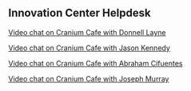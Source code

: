 
## Innovation Center Helpdesk

<a class="cafe-card" href="https://moreno.craniumcafe.com/donnelllayne" data-username="donnelllayne" >Video chat on Cranium Cafe with Donnell Layne</a>
<script async="true" type="text/javascript">!function(d, s, id) { var js, cjs = d.getElementsByTagName(s)[0]; if (!d.getElementById(id)) { js = d.createElement(s); js.id = id; js.src = 'https://platform.craniumcafe.com/cafe-card.js?d=' + Math.random(); cjs.parentNode.insertBefore(js, cjs); } }(document, 'script', 'craniumcafe-card-kit');</script>

<a class="cafe-card" href="https://moreno.craniumcafe.com/jasonkennedy" data-username="jasonkennedy" >Video chat on Cranium Cafe with Jason Kennedy</a>
<script async="true" type="text/javascript">!function(d, s, id) { var js, cjs = d.getElementsByTagName(s)[0]; if (!d.getElementById(id)) { js = d.createElement(s); js.id = id; js.src = 'https://platform.craniumcafe.com/cafe-card.js?d=' + Math.random(); cjs.parentNode.insertBefore(js, cjs); } }(document, 'script', 'craniumcafe-card-kit');</script>
                               
<a class="cafe-card" href="https://moreno.craniumcafe.com/abram" data-username="abram" >Video chat on Cranium Cafe with Abraham Cifuentes</a>
<script async="true" type="text/javascript">!function(d, s, id) { var js, cjs = d.getElementsByTagName(s)[0]; if (!d.getElementById(id)) { js = d.createElement(s); js.id = id; js.src = 'https://platform.craniumcafe.com/cafe-card.js?d=' + Math.random(); cjs.parentNode.insertBefore(js, cjs); } }(document, 'script', 'craniumcafe-card-kit');</script>
                                
<a class="cafe-card" href="https://moreno.craniumcafe.com/josephmurray1" data-username="josephmurray1" >Video chat on Cranium Cafe with Joseph Murray</a>
<script async="true" type="text/javascript">!function(d, s, id) { var js, cjs = d.getElementsByTagName(s)[0]; if (!d.getElementById(id)) { js = d.createElement(s); js.id = id; js.src = 'https://platform.craniumcafe.com/cafe-card.js?d=' + Math.random(); cjs.parentNode.insertBefore(js, cjs); } }(document, 'script', 'craniumcafe-card-kit');</script>
